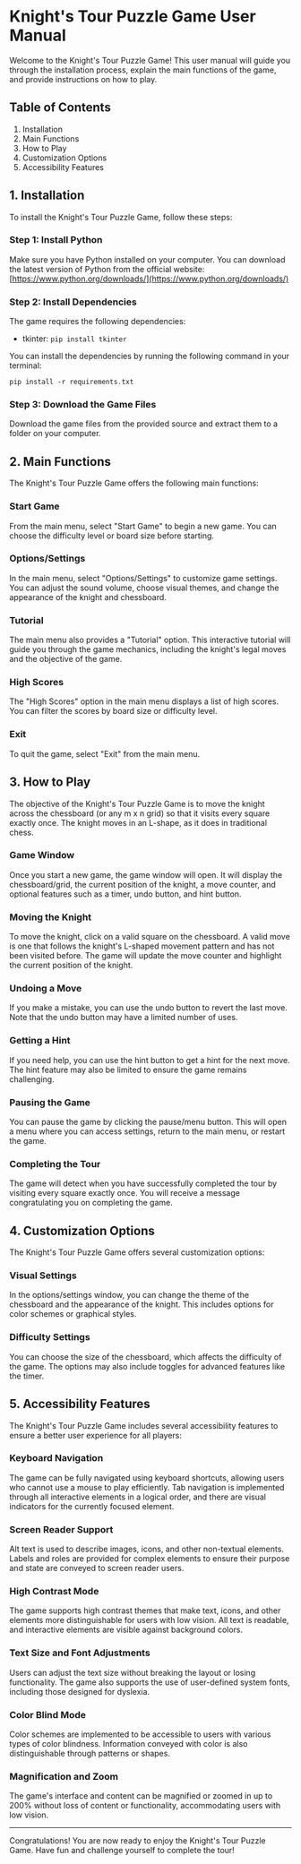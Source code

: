 # Knight's Tour Puzzle Game User Manual

Welcome to the Knight's Tour Puzzle Game! This user manual will guide you through the installation process, explain the main functions of the game, and provide instructions on how to play.

## Table of Contents
1. Installation
2. Main Functions
3. How to Play
4. Customization Options
5. Accessibility Features

## 1. Installation
To install the Knight's Tour Puzzle Game, follow these steps:

### Step 1: Install Python
Make sure you have Python installed on your computer. You can download the latest version of Python from the official website: [https://www.python.org/downloads/](https://www.python.org/downloads/)

### Step 2: Install Dependencies
The game requires the following dependencies:
- tkinter: `pip install tkinter`

You can install the dependencies by running the following command in your terminal:
```
pip install -r requirements.txt
```

### Step 3: Download the Game Files
Download the game files from the provided source and extract them to a folder on your computer.

## 2. Main Functions
The Knight's Tour Puzzle Game offers the following main functions:

### Start Game
From the main menu, select "Start Game" to begin a new game. You can choose the difficulty level or board size before starting.

### Options/Settings
In the main menu, select "Options/Settings" to customize game settings. You can adjust the sound volume, choose visual themes, and change the appearance of the knight and chessboard.

### Tutorial
The main menu also provides a "Tutorial" option. This interactive tutorial will guide you through the game mechanics, including the knight's legal moves and the objective of the game.

### High Scores
The "High Scores" option in the main menu displays a list of high scores. You can filter the scores by board size or difficulty level.

### Exit
To quit the game, select "Exit" from the main menu.

## 3. How to Play
The objective of the Knight's Tour Puzzle Game is to move the knight across the chessboard (or any m x n grid) so that it visits every square exactly once. The knight moves in an L-shape, as it does in traditional chess.

### Game Window
Once you start a new game, the game window will open. It will display the chessboard/grid, the current position of the knight, a move counter, and optional features such as a timer, undo button, and hint button.

### Moving the Knight
To move the knight, click on a valid square on the chessboard. A valid move is one that follows the knight's L-shaped movement pattern and has not been visited before. The game will update the move counter and highlight the current position of the knight.

### Undoing a Move
If you make a mistake, you can use the undo button to revert the last move. Note that the undo button may have a limited number of uses.

### Getting a Hint
If you need help, you can use the hint button to get a hint for the next move. The hint feature may also be limited to ensure the game remains challenging.

### Pausing the Game
You can pause the game by clicking the pause/menu button. This will open a menu where you can access settings, return to the main menu, or restart the game.

### Completing the Tour
The game will detect when you have successfully completed the tour by visiting every square exactly once. You will receive a message congratulating you on completing the game.

## 4. Customization Options
The Knight's Tour Puzzle Game offers several customization options:

### Visual Settings
In the options/settings window, you can change the theme of the chessboard and the appearance of the knight. This includes options for color schemes or graphical styles.

### Difficulty Settings
You can choose the size of the chessboard, which affects the difficulty of the game. The options may also include toggles for advanced features like the timer.

## 5. Accessibility Features
The Knight's Tour Puzzle Game includes several accessibility features to ensure a better user experience for all players:

### Keyboard Navigation
The game can be fully navigated using keyboard shortcuts, allowing users who cannot use a mouse to play efficiently. Tab navigation is implemented through all interactive elements in a logical order, and there are visual indicators for the currently focused element.

### Screen Reader Support
Alt text is used to describe images, icons, and other non-textual elements. Labels and roles are provided for complex elements to ensure their purpose and state are conveyed to screen reader users.

### High Contrast Mode
The game supports high contrast themes that make text, icons, and other elements more distinguishable for users with low vision. All text is readable, and interactive elements are visible against background colors.

### Text Size and Font Adjustments
Users can adjust the text size without breaking the layout or losing functionality. The game also supports the use of user-defined system fonts, including those designed for dyslexia.

### Color Blind Mode
Color schemes are implemented to be accessible to users with various types of color blindness. Information conveyed with color is also distinguishable through patterns or shapes.

### Magnification and Zoom
The game's interface and content can be magnified or zoomed in up to 200% without loss of content or functionality, accommodating users with low vision.

---

Congratulations! You are now ready to enjoy the Knight's Tour Puzzle Game. Have fun and challenge yourself to complete the tour!